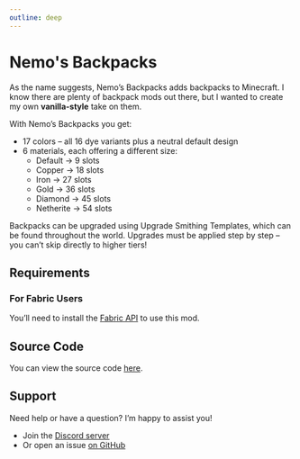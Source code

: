 ```yaml
---
outline: deep
---
```


# Nemo's Backpacks

As the name suggests, Nemo’s Backpacks adds backpacks to Minecraft.
I know there are plenty of backpack mods out there, but I wanted to create my own **vanilla-style** take on them.

With Nemo’s Backpacks you get:
- 17 colors – all 16 dye variants plus a neutral default design
- 6 materials, each offering a different size:
    - Default → 9 slots
    - Copper → 18 slots
    - Iron → 27 slots
    - Gold → 36 slots
    - Diamond → 45 slots
    - Netherite → 54 slots

Backpacks can be upgraded using Upgrade Smithing Templates, which can be found throughout the world.
Upgrades must be applied step by step – you can’t skip directly to higher tiers!

<!--@include: @/../templates/minecraft-note.md-->

## Requirements

### For Fabric Users

You’ll need to install the [Fabric API](https://www.curseforge.com/minecraft/mc-mods/fabric-api) to use this mod.

## Source Code

You can view the source code [here](https://github.com/NemoNotFound/NemosBackpacks).

## Support

Need help or have a question? I’m happy to assist you!

- Join the [Discord server](https://discord.com/invite/yxs9dga)
- Or open an issue [on GitHub](https://github.com/NemoNotFound/NemosBackpacks/issues)
